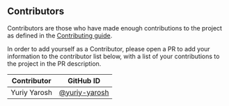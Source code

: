 ## Contributors

Contributors are those who have made enough contributions to the project as defined in the [Contributing guide](CONTRIBUTING.md).

In order to add yourself as a Contributor, please open a PR to add your information to the contributor list below, with a list of your contributions to the project in the PR description.

| Contributor  | GitHub ID                                        |
|--------------|--------------------------------------------------|
| Yuriy Yarosh | [@yuriy-yarosh](https://github.com/yuriy-yarosh) |